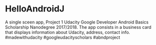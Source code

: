 # HelloAndroidJ
A single sceen app, Project 1 Udacity Google Developer Android Basics Scholarship Nanodegree 2017/2018.
The app consists in a business card that displays information about Udacity,
address, contact info.
#madewithudacity #googleudacityscholars  #abndproject
